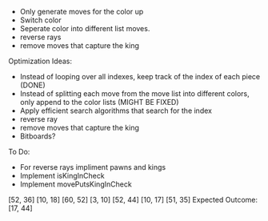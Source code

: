 - Only generate moves for the color up
- Switch color
- Seperate color into different list moves.
- reverse rays
- remove moves that capture the king

Optimization Ideas:
- Instead of looping over all indexes, keep track of the index of each piece (DONE)
- Instead of splitting each move from the move list into different colors, only append to the color lists (MIGHT BE FIXED)
- Apply efficient search algorithms that search for the index
- reverse ray 
- remove moves that capture the king
- Bitboards?

To Do:
- For reverse rays impliment pawns and kings
- Implement isKingInCheck
- Implement movePutsKingInCheck


[52, 36]
[10, 18]
[60, 52]
[3, 10]
[52, 44]
[10, 17]
[51, 35]
Expected Outcome: [17, 44]